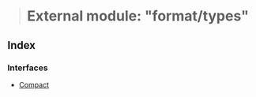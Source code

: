 > # External module: "format/types"

## Index

### Interfaces

* [Compact](../interfaces/_format_types_.compact.md)